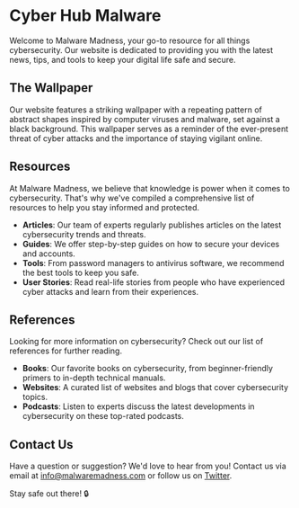 <!--font:Montserrat-->

# Cyber Hub Malware

Welcome to Malware Madness, your go-to resource for all things cybersecurity. Our website is dedicated to providing you with the latest news, tips, and tools to keep your digital life safe and secure.

## The Wallpaper

Our website features a striking wallpaper with a repeating pattern of abstract shapes inspired by computer viruses and malware, set against a black background. This wallpaper serves as a reminder of the ever-present threat of cyber attacks and the importance of staying vigilant online.

## Resources

At Malware Madness, we believe that knowledge is power when it comes to cybersecurity. That's why we've compiled a comprehensive list of resources to help you stay informed and protected.

-   **Articles**: Our team of experts regularly publishes articles on the latest cybersecurity trends and threats.
-   **Guides**: We offer step-by-step guides on how to secure your devices and accounts.
-   **Tools**: From password managers to antivirus software, we recommend the best tools to keep you safe.
-   **User Stories**: Read real-life stories from people who have experienced cyber attacks and learn from their experiences.

## References

Looking for more information on cybersecurity? Check out our list of references for further reading.

-   **Books**: Our favorite books on cybersecurity, from beginner-friendly primers to in-depth technical manuals.
-   **Websites**: A curated list of websites and blogs that cover cybersecurity topics.
-   **Podcasts**: Listen to experts discuss the latest developments in cybersecurity on these top-rated podcasts.

## Contact Us

Have a question or suggestion? We'd love to hear from you! Contact us via email at [info@malwaremadness.com](mailto:info@malwaremadness.com) or follow us on [Twitter](#).

Stay safe out there! 🔒

<!--

Write me content for website with wallpaper which alt text is:

"A wallpaper with a repeating pattern of abstract shapes inspired by computer viruses and malware, set against a black background."

The name/title of the page should not be 1:1 copy of the alt text but rather a real content of the website which is using this wallpaper.

- Use markdown format
- Start with heading
- Heading should be short and concise
- The content should look like a real website
- The website should not be about the wallpaper, wallpaper is just a related background
- Heading should be contain work "wallpaper" or "background"
- Include real sections like references, contact, user stories, etc. use things relevant to the page purpose.
- Feel free to use structure like headings, bullets, numbering, blockquotes, paragraphs, horizontal lines, etc.
- You can use formatting like bold or _italic_
- You can include UTF-8 emojis
- Links should be only #hash anchors (and you can refer to the document itself)
- Do not include images


---


# Malware Madness: A Cybersecurity Resource Hub

Welcome to Malware Madness, your go-to resource for all things cybersecurity. Our website is dedicated to providing you with the latest news, tips, and tools to keep your digital life safe and secure.

## The Wallpaper

Our website features a striking wallpaper with a repeating pattern of abstract shapes inspired by computer viruses and malware, set against a black background. This wallpaper serves as a reminder of the ever-present threat of cyber attacks and the importance of staying vigilant online.

## Resources

At Malware Madness, we believe that knowledge is power when it comes to cybersecurity. That's why we've compiled a comprehensive list of resources to help you stay informed and protected.

- **Articles**: Our team of experts regularly publishes articles on the latest cybersecurity trends and threats.
- **Guides**: We offer step-by-step guides on how to secure your devices and accounts.
- **Tools**: From password managers to antivirus software, we recommend the best tools to keep you safe.
- **User Stories**: Read real-life stories from people who have experienced cyber attacks and learn from their experiences.

## References

Looking for more information on cybersecurity? Check out our list of references for further reading.

- **Books**: Our favorite books on cybersecurity, from beginner-friendly primers to in-depth technical manuals.
- **Websites**: A curated list of websites and blogs that cover cybersecurity topics.
- **Podcasts**: Listen to experts discuss the latest developments in cybersecurity on these top-rated podcasts.

## Contact Us

Have a question or suggestion? We'd love to hear from you! Contact us via email at [info@malwaremadness.com](mailto:info@malwaremadness.com) or follow us on [Twitter](#).

Stay safe out there! 🔒


---


Write me a Google font which is best fitting for the website.

Pick from the list:
- Cinzel
- Alegreya
- Montserrat
- Poppins
- Cabin
- Barlow Condensed
- Cormorant Garamond
- Raleway
- Great Vibes
- Lobster
- Exo 2
- Playfair Display
- Orbitron
- Inter
- Barlow Condensed
- Roboto
- Cinzel Decorative
- Open Sans
- Futura
- Lato
- Dancing Script
- IBM Plex Sans


Write just the font name nothing else.


---


Montserrat

-->
